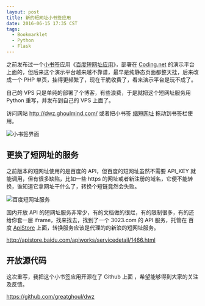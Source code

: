 ```yaml
---
layout: post
title: 新的短网址小书签应用
date: 2016-06-15 17:35 CST
tags:
  - Bookmarklet
  - Python
  - Flask
---
```


之前发布过一个[小书签](https://zh.wikipedia.org/wiki/%E5%B0%8F%E4%B9%A6%E7%AD%BE)应用《[百度短网址应用](http://ghoulmind.com/2015/02/baidu-dwz-port/)》，部署在 [Coding.net](https://coding.net/) 的演示平台上面的，但后来这个演示平台越来越不靠谱，最早是纯静态页面都整天挂，后来改成一个 PHP 单页，挂得更频繁了，现在干脆收费了，看来演示平台是玩不成了。

自己的 VPS 只是单纯的部署了个博客，有些浪费，于是就把这个短网址服务用 Python 重写，并发布到自己的 VPS 上面了。

访问网站 <http://dwz.ghoulmind.com/> 或者把小书签 <a href="javascript:(function(){window.open('http://dwz.ghoulmind.com?url='+encodeURIComponent(location.href),'_blank','width=450,height=260');})()" class="label label-success">缩短网址</a> 拖动到书签栏使用。 


![小书签界面](http://greatghoul.b0.upaiyun.com/1606/2xZwzDRI3RJon.png "小书签界面")

## 更换了短网址的服务

之前版本的短网址使用的是百度的 API，但百度的短网址虽然不需要 API\_KEY 就能调用，但有很多缺陷，比如一些 https 的网址或者新注册的域名，它便不能转换，谁知道它拿网址干什么了，转换个短链竟然会失败。

![百度短网址服务](http://greatghoul.b0.upaiyun.com/1606/nA_Xz3IzyRDlP.png "百度短网址服务")

国内开放 API 的短网址服务非常少，有的文档做的很烂，有的限制很多，有的还给你套一层 iframe，找来找去，找到了一个 3023.com 的 API 服务，托管在 百度 [ApiStore](http://apistore.baidu.com/) 上面，转换服务应该是代理的的新浪的短网址服务。

<http://apistore.baidu.com/apiworks/servicedetail/1466.html>

## 开放源代码

这次重写，我把这个小书签应用开源在了 Github 上面 ，希望能够得到大家的关注及反馈。

<https://github.com/greatghoul/dwz>

